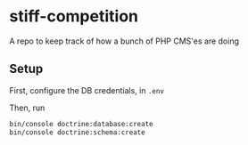 # stiff-competition
A repo to keep track of how a bunch of PHP CMS'es are doing

## Setup

First, configure the DB credentials, in `.env`

Then, run 

```bash 
bin/console doctrine:database:create
bin/console doctrine:schema:create

```